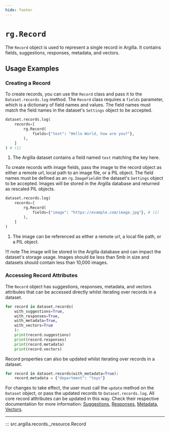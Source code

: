 ```yaml
---
hide: footer
---
```

# `rg.Record`

The `Record` object is used to represent a single record in Argilla. It contains fields, suggestions, responses, metadata, and vectors.

## Usage Examples

### Creating a Record

To create records, you can use the `Record` class and pass it to the `Dataset.records.log` method. The `Record` class requires a `fields` parameter, which is a dictionary of field names and values. The field names must match the field names in the dataset's `Settings` object to be accepted.

```python
dataset.records.log(
    records=[
        rg.Record(
            fields={"text": "Hello World, how are you?"},
        ),
    ]
) # (1)
```

1. The Argilla dataset contains a field named `text` matching the key here.

To create records with image fields, pass the image to the record object as either a remote url, local path to an image file, or a PIL object. The field names must be defined as an `rg.ImageField`in the dataset's `Settings` object to be accepted. Images will be stored in the Argilla database and returned as rescaled PIL objects.

```python
dataset.records.log(
    records=[
        rg.Record(
            fields={"image": "https://example.com/image.jpg"}, # (1)
        ),
    ]
)
```

1. The image can be referenced as either a remote url, a local file path, or a PIL object.

!!! note
    The image will be stored in the Argilla database and can impact the dataset's storage usage. Images should be less than 5mb in size and datasets should contain less than 10,000 images.

### Accessing Record Attributes

The `Record` object has suggestions, responses, metadata, and vectors attributes that can be accessed directly whilst iterating over records in a dataset.

```python
for record in dataset.records(
    with_suggestions=True,
    with_responses=True,
    with_metadata=True,
    with_vectors=True
    ):
    print(record.suggestions)
    print(record.responses)
    print(record.metadata)
    print(record.vectors)
```

Record properties can also be updated whilst iterating over records in a dataset.

```python
for record in dataset.records(with_metadata=True):
    record.metadata = {"department": "toys"}
```

For changes to take effect, the user must call the `update` method on the `Dataset` object, or pass the updated records to `Dataset.records.log`. All core record atttributes can be updated in this way. Check their respective documentation for more information: [Suggestions](suggestions.md), [Responses](responses.md), [Metadata](metadata.md), [Vectors](vectors.md).


---

::: src.argilla.records._resource.Record
